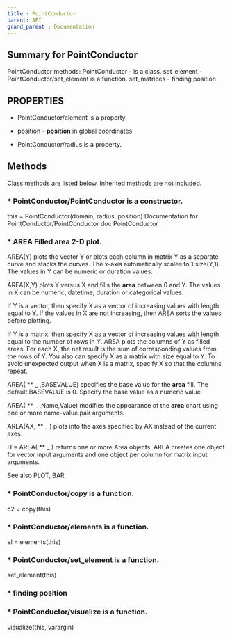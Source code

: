 ```yaml
---
title : PointConductor
parent: API
grand_parent : Documentation
---
```

## Summary for PointConductor
PointConductor methods:
PointConductor - is a class.
set_element - PointConductor/set_element is a function.
set_matrices - finding position
## PROPERTIES
* PointConductor/element is a property.

* position - **position** in global coordinates

* PointConductor/radius is a property.

## Methods
Class methods are listed below. Inherited methods are not included.
### * PointConductor/PointConductor is a constructor.
this = PointConductor(domain, radius, position)
Documentation for PointConductor/PointConductor
doc PointConductor

### * AREA  Filled **area** 2-D plot.
AREA(Y) plots the vector Y or plots each column in matrix Y as a
separate curve and stacks the curves. The x-axis automatically
scales to 1:size(Y,1). The values in Y can be numeric or duration
values.

AREA(X,Y) plots Y versus X and fills the **area** between 0 and Y. The
values in X can be numeric, datetime, duration or categorical
values.

If Y is a vector, then specify X as a vector of increasing
values with length equal to Y. If the values in X are not
increasing, then AREA sorts the values before plotting.

If Y is a matrix, then specify X as a vector of increasing
values with length equal to the number of rows in Y. AREA plots
the columns of Y as filled areas. For each X, the net result is
the sum of corresponding values from the rows of Y. You also
can specify X as a matrix with size equal to Y. To avoid
unexpected output when X is a matrix, specify X so that the
columns repeat.

AREA( ** _ ,BASEVALUE) specifies the base value for the **area** fill.
The default BASEVALUE is 0. Specify the base value as a numeric
value.

AREA( ** _ ,Name,Value) modifies the appearance of the **area** chart
using one or more name-value pair arguments.

AREA(AX, ** _ ) plots into the axes specified by AX instead of the
current axes.

H = AREA( ** _ ) returns one or more Area objects. AREA creates one
object for vector input arguments and one object per column for
matrix input arguments.

See also PLOT, BAR.

### * PointConductor/copy is a function.
c2 = copy(this)

### * PointConductor/elements is a function.
el = elements(this)

### * PointConductor/set_element is a function.
set_element(this)

### * finding position

### * PointConductor/visualize is a function.
visualize(this, varargin)

